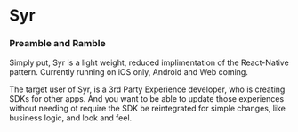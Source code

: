 # Syr

### Preamble and Ramble

Simply put, Syr is a light weight, reduced implimentation of the React-Native pattern. Currently running on iOS only, Android and Web coming.

The target user of Syr, is a 3rd Party Experience developer, who is creating SDKs for other apps. And you want to be able to update those experiences without needing ot require the SDK be reintegrated for simple changes, like business logic, and look and feel.

